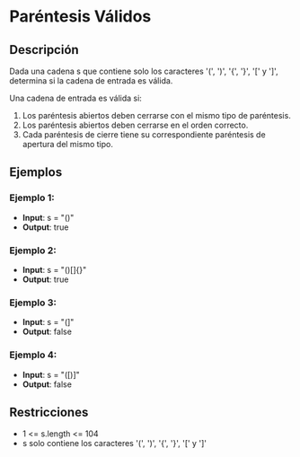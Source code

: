 # Paréntesis Válidos

## Descripción

Dada una cadena s que contiene solo los caracteres '(', ')', '{', '}', '[' y ']', determina si la cadena de entrada es válida.

Una cadena de entrada es válida si:

1. Los paréntesis abiertos deben cerrarse con el mismo tipo de paréntesis.
2. Los paréntesis abiertos deben cerrarse en el orden correcto.
3. Cada paréntesis de cierre tiene su correspondiente paréntesis de apertura del mismo tipo.

## Ejemplos

### Ejemplo 1:

- **Input**: s = "()"
- **Output**: true

### Ejemplo 2:

- **Input**: s = "()[]{}"
- **Output**: true

### Ejemplo 3:

- **Input**: s = "(]"
- **Output**: false

### Ejemplo 4:

- **Input**: s = "([)]"
- **Output**: false

## Restricciones

- 1 <= s.length <= 104
- s solo contiene los caracteres '(', ')', '{', '}', '[' y ']'
